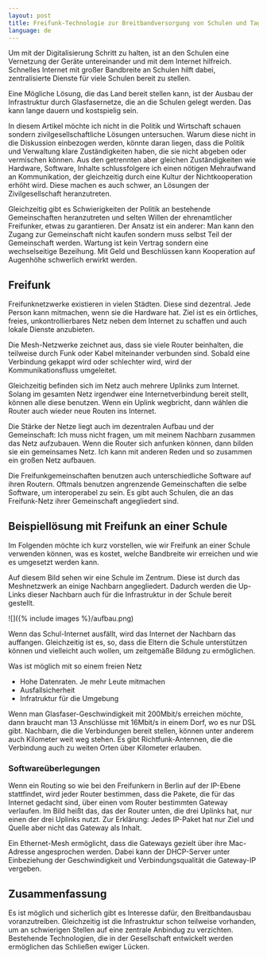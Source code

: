 ```yaml
---
layout: post
title: Freifunk-Technologie zur Breitbandversorgung von Schulen und Tagungszentren - Konzept
language: de
---
```


Um mit der Digitalisierung Schritt zu halten, ist an den Schulen eine
Vernetzung der Geräte untereinander und mit dem Internet hilfreich.
Schnelles Internet mit großer Bandbreite an Schulen hilft dabei, zentralisierte Dienste
für viele Schulen bereit zu stellen.

Eine Mögliche Lösung, die das Land bereit stellen kann, ist der Ausbau der Infrastruktur durch Glasfasernetze, die an die Schulen gelegt werden.
Das kann lange dauern und kostspielig sein.

In diesem Artikel möchte ich nicht in die Politik und Wirtschaft schauen sondern zivilgesellschaftliche Lösungen untersuchen.
Warum diese nicht in die Diskussion einbezogen werden, könnte daran liegen, dass die
Politik und Verwaltung klare Zuständigkeiten haben, die sie nicht abgeben oder vermischen können.
Aus den getrennten aber gleichen Zuständigkeiten wie Hardware, Software, Inhalte schlussfolgere
ich einen nötigen Mehraufwand an Kommunikation, der gleichzeitig durch eine Kultur der
Nichtkooperation erhöht wird.
Diese machen es auch schwer, an Lösungen der Zivilgesellschaft heranzutreten.

Gleichzeitig gibt es Schwierigkeiten der Politik an bestehende Gemeinschaften heranzutreten und
selten Willen der ehrenamtlicher Freifunker, etwas zu garantieren.
Der Ansatz ist ein anderer: Man kann den Zugang zur Gemeinschaft nicht kaufen sondern muss selbst 
Teil der Gemeinschaft werden.
Wartung ist kein Vertrag sondern eine wechselseitige Bezeihung.
Mit Geld und Beschlüssen kann Kooperation auf Augenhöhe schwerlich erwirkt werden.


Freifunk
--------

Freifunknetzwerke existieren in vielen Städten.
Diese sind dezentral. Jede Person kann mitmachen, wenn sie die Hardware hat.
Ziel ist es ein örtliches, freies, unkontrollierbares Netz neben dem Internet zu schaffen und
auch lokale Dienste anzubieten.

Die Mesh-Netzwerke zeichnet aus, dass sie viele Router beinhalten, die teilweise durch
Funk oder Kabel miteinander verbunden sind.
Sobald eine Verbindung gekappt wird oder schlechter wird, wird der Kommunikationsfluss umgeleitet.

Gleichzeitig befinden sich im Netz auch mehrere Uplinks zum Internet.
Solang im gesamten Netz irgendwer eine Internetverbindung bereit stellt, können alle diese benutzen.
Wenn ein Uplink wegbricht, dann wählen die Router auch wieder neue Routen ins Internet.

Die Stärke der Netze liegt auch im dezentralen Aufbau und der Gemeinschaft:
Ich muss nicht fragen, um mit meinem Nachbarn zusammen das Netz aufzubauen.
Wenn die Router sich anfunken können, dann bilden sie ein gemeinsames Netz.
Ich kann mit anderen Reden und so zusammen ein großen Netz aufbauen.

Die Freifunkgemeinschaften benutzen auch unterschiedliche Software auf ihren Routern.
Oftmals benutzen angrenzende Gemeinschaften die selbe Software, um interoperabel zu sein.
Es gibt auch Schulen, die an das Freifunk-Netz ihrer Gemeinschaft angegliedert sind.

Beispiellösung mit Freifunk an einer Schule
-------------------------------------------

Im Folgenden möchte ich kurz vorstellen, wie wir Freifunk an einer Schule verwenden können, was es kostet, welche Bandbreite wir erreichen und wie es umgesetzt werden kann.

Auf diesem Bild sehen wir eine Schule im Zentrum.
Diese ist durch das Meshnetzwerk an einige Nachbarn angegliedert.
Dadurch werden die Up-Links dieser Nachbarn auch für die Infrastruktur in der Schule bereit gestellt.

![]({% include images %}/aufbau.png)

Wenn das Schul-Internet ausfällt, wird das Internet der Nachbarn das auffangen.
Gleichzeitig ist es, so, dass die Eltern die Schule unterstützen können und vielleicht auch wollen,
um zeitgemäße Bildung zu ermöglichen.

Was ist möglich mit so einem freien Netz
- Hohe Datenraten. Je mehr Leute mitmachen
- Ausfallsicherheit
- Infratruktur für die Umgebung

Wenn man Glasfaser-Geschwindigkeit mit 200Mbit/s erreichen möchte, dann braucht man 13 Anschlüsse
mit 16Mbit/s in einem Dorf, wo es nur DSL gibt.
Nachbarn, die die Verbindungen bereit stellen, können unter anderem auch Kilometer weit weg stehen.
Es gibt Richtfunk-Antennen, die die Verbindung auch zu weiten Orten über Kilometer erlauben.

### Softwareüberlegungen

Wenn ein Routing so wie bei den Freifunkern in Berlin auf der IP-Ebene stattfindet,
wird jeder Router bestimmen, dass die Pakete, die für das Internet gedacht sind,
über einen vom Router bestimmten Gateway verlaufen.
Im Bild heißt das, das der Router unten, die drei Uplinks hat, nur einen der drei Uplinks nutzt.
Zur Erklärung: Jedes IP-Paket hat nur Ziel und Quelle aber nicht das Gateway als Inhalt.

Ein Ethernet-Mesh ermöglicht, dass die Gateways gezielt über ihre Mac-Adresse angesprochen werden.
Dabei kann der DHCP-Server unter Einbeziehung der Geschwindigkeit und Verbindungsqualität die Gateway-IP vergeben.

Zusammenfassung
---------------

Es ist möglich und sicherlich gibt es Interesse dafür, den Breitbandausbau voranzutreiben.
Gleichzeitig ist die Infrastruktur schon teilweise vorhanden, um an schwierigen Stellen auf eine
zentrale Anbindug zu verzichten.
Bestehende Technologien, die in der Gesellschaft entwickelt werden ermöglichen das Schließen ewiger Lücken.



